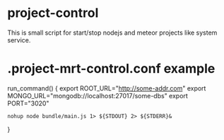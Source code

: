 project-control
===============

This is small script for start/stop nodejs and meteor projects like system service.

.project-mrt-control.conf example
=================================

run_command() {
    export ROOT_URL="http://some-addr.com"
    export MONGO_URL="mongodb://localhost:27017/some-dbs"
    export PORT="3020"

    nohup node bundle/main.js 1> ${STDOUT} 2> ${STDERR}&
}

